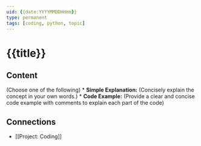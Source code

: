 ```yaml
---
uid: {{date:YYYYMMDDHHmm}}
type: permanent
tags: [coding, python, topic]
---
```


# {{title}}

## Content

(Choose one of the following)
    *   **Simple Explanation:** (Concisely explain the concept in your own words.)
    *   **Code Example:** (Provide a clear and concise code example with comments to explain each part of the code)

## Connections

*   [[Project: Coding]]